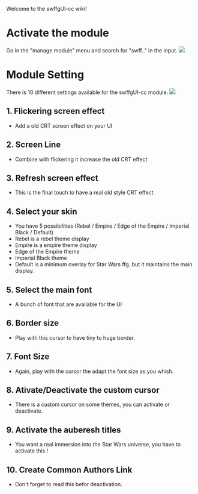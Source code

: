 Welcome to the swffgUI-cc wiki!

# Activate the module

Go in the "manage module" menu and search for "swff.." in the <filter modules> input.
![](https://raw.githubusercontent.com/prolice/swffgUI-cc/swffgUI-cc/wiki/module-activation.jpg)

# Module Setting

There is 10 different settings available for the swffgUI-cc module.
![](https://raw.githubusercontent.com/prolice/swffgUI-cc/swffgUI-cc/wiki/module-settings.jpg)

## 1. Flickering screen effect
* Add a old CRT screen effect on your UI

## 2. Screen Line
* Combine with flickering it increase the old CRT effect

## 3. Refresh screen effect
* This is the final touch to have a real old style CRT effect

## 4. Select your skin
* You have 5 possibilities (Rebel / Empire / Edge of the Empire / Imperial Black / Default)
* Rebel is a rebel theme display
* Empire is a empire theme display
* Edge of the Empire theme
* Imperial Black theme
* Default is a minimum overlay for Star Wars ffg. but it maintains the main display.

## 5. Select the main font
* A bunch of font that are available for the UI

## 6. Border size
* Play with this cursor to have tiny to huge border.

## 7. Font Size
* Again, play with the cursor the adapt the font size as you whish.

## 8. Ativate/Deactivate the custom cursor
* There is a custom cursor on some themes, you can activate or deactivate.

## 9. Activate the auberesh titles
* You want a real immersion into the Star Wars universe, you have to activate this !

## 10. Create Common Authors Link
* Don't forget to read this befor deactivation.